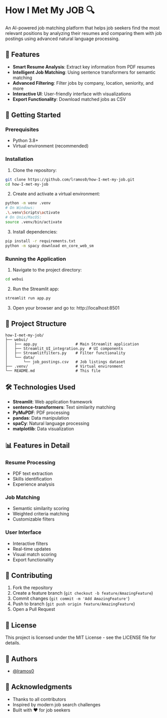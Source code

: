 # How I Met My JOB 🔍

An AI-powered job matching platform that helps job seekers find the most relevant positions by analyzing their resumes and comparing them with job postings using advanced natural language processing.

## 🌟 Features

- **Smart Resume Analysis**: Extract key information from PDF resumes
- **Intelligent Job Matching**: Using sentence transformers for semantic matching
- **Advanced Filtering**: Filter jobs by company, location, seniority, and more
- **Interactive UI**: User-friendly interface with visualizations
- **Export Functionality**: Download matched jobs as CSV

## 🚀 Getting Started

### Prerequisites

- Python 3.8+
- Virtual environment (recommended)

### Installation

1. Clone the repository:
```bash
git clone https://github.com/lramos0/how-I-met-my-job.git
cd how-I-met-my-job
```

2. Create and activate a virtual environment:
```bash
python -m venv .venv
# On Windows:
.\.venv\Scripts\activate
# On Unix/MacOS:
source .venv/bin/activate
```

3. Install dependencies:
```bash
pip install -r requirements.txt
python -m spacy download en_core_web_sm
```

### Running the Application

1. Navigate to the project directory:
```bash
cd webui
```

2. Run the Streamlit app:
```bash
streamlit run app.py
```

3. Open your browser and go to: http://localhost:8501

## 🔧 Project Structure

```
how-I-met-my-job/
├── webui/
│   ├── app.py                 # Main Streamlit application
│   ├── Streamlit_UI_integration.py  # UI components
│   ├── Streamlitfilters.py    # Filter functionality
│   └── data/
│       └── job_postings.csv   # Job listings dataset
├── .venv/                     # Virtual environment
└── README.md                  # This file
```

## 🛠️ Technologies Used

- **Streamlit**: Web application framework
- **sentence-transformers**: Text similarity matching
- **PyMuPDF**: PDF processing
- **pandas**: Data manipulation
- **spaCy**: Natural language processing
- **matplotlib**: Data visualization

## 📊 Features in Detail

### Resume Processing
- PDF text extraction
- Skills identification
- Experience analysis

### Job Matching
- Semantic similarity scoring
- Weighted criteria matching
- Customizable filters

### User Interface
- Interactive filters
- Real-time updates
- Visual match scoring
- Export functionality

## 🤝 Contributing

1. Fork the repository
2. Create a feature branch (`git checkout -b feature/AmazingFeature`)
3. Commit changes (`git commit -m 'Add AmazingFeature'`)
4. Push to branch (`git push origin feature/AmazingFeature`)
5. Open a Pull Request

## 📝 License

This project is licensed under the MIT License - see the LICENSE file for details.

## 👥 Authors

- [@lramos0](https://github.com/lramos0)

## 🙏 Acknowledgments

- Thanks to all contributors
- Inspired by modern job search challenges
- Built with ❤️ for job seekers